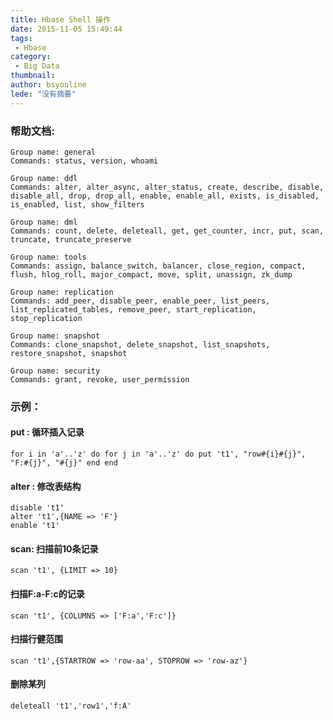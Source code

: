 ```yaml
---
title: Hbase Shell 操作
date: 2015-11-05 15:49:44
tags:
 - Hbase
category: 
 - Big Data
thumbnail: 
author: bsyonline
lede: "没有摘要"
---
```



### 帮助文档:
```shell
Group name: general
Commands: status, version, whoami

Group name: ddl
Commands: alter, alter_async, alter_status, create, describe, disable, disable_all, drop, drop_all, enable, enable_all, exists, is_disabled, is_enabled, list, show_filters

Group name: dml
Commands: count, delete, deleteall, get, get_counter, incr, put, scan, truncate, truncate_preserve

Group name: tools
Commands: assign, balance_switch, balancer, close_region, compact, flush, hlog_roll, major_compact, move, split, unassign, zk_dump

Group name: replication
Commands: add_peer, disable_peer, enable_peer, list_peers, list_replicated_tables, remove_peer, start_replication, stop_replication

Group name: snapshot
Commands: clone_snapshot, delete_snapshot, list_snapshots, restore_snapshot, snapshot

Group name: security
Commands: grant, revoke, user_permission
```
### 示例：
#### put : 循环插入记录
```shell
for i in 'a'..'z' do for j in 'a'..'z' do put 't1', "row#{i}#{j}", "F:#{j}", "#{j}" end end
```
#### alter : 修改表结构
```shell
disable 't1'
alter 't1',{NAME => 'F'}
enable 't1'
```
#### scan: 扫描前10条记录
```shell
scan 't1', {LIMIT => 10}
```
#### 扫描F:a-F:c的记录
```shell
scan 't1', {COLUMNS => ['F:a','F:c']}
```
#### 扫描行健范围
```shell
scan 't1',{STARTROW => 'row-aa', STOPROW => 'row-az'}
```
#### 删除某列
```shell
deleteall 't1','row1','f:A'
```
